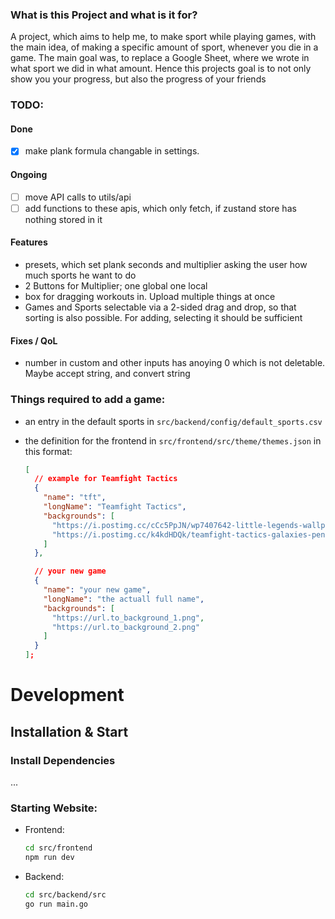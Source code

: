 ### What is this Project and what is it for?

A project, which aims to help me, to make sport while playing games, with the main idea, of
making a specific amount of sport, whenever you die in a game.
The main goal was, to replace a Google Sheet, where we wrote in what sport we did
in what amount. Hence this projects goal is to not only show you your progress, but also the
progress of your friends

### TODO:
#### Done
- [x] make plank formula changable in settings. 

#### Ongoing
- [ ] move API calls to utils/api
- [ ] add functions to these apis, which only fetch, if zustand store has nothing stored in it

#### Features
- presets, which set plank seconds and multiplier asking the user how much sports he want to do
- 2 Buttons for Multiplier; one global one local
- box for dragging workouts in. Upload multiple things at once
- Games and Sports selectable via a 2-sided drag and drop, so that sorting is also possible. For adding, selecting it should be sufficient
#### Fixes / QoL
- number in custom and other inputs has anoying 0 which is not deletable. Maybe accept string, and convert string

### Things required to add a game:

- an entry in the default sports in `src/backend/config/default_sports.csv`
- the definition for the frontend in `src/frontend/src/theme/themes.json` in this format:

  ```json
  [
    // example for Teamfight Tactics
    {
      "name": "tft",
      "longName": "Teamfight Tactics",
      "backgrounds": [
        "https://i.postimg.cc/cCc5PpJN/wp7407642-little-legends-wallpapers.jpg",
        "https://i.postimg.cc/k4kdHDQk/teamfight-tactics-galaxies-penguin-featherknight-uhdpaper-com-4-K-7-1270.jpg"
      ]
    },

    // your new game
    {
      "name": "your new game",
      "longName": "the actuall full name",
      "backgrounds": [
        "https://url.to_background_1.png",
        "https://url.to_background_2.png"
      ]
    }
  ];
  ```


# Development
## Installation & Start
### Install Dependencies
...
### Starting Website:
- Frontend:
  ```bash
  cd src/frontend
  npm run dev
  ```
- Backend:
  ```bash
  cd src/backend/src
  go run main.go
  ```
